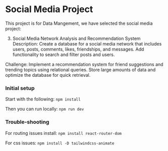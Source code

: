# Social Media Project

This project is for Data Mangement, we have selected the social media project: 

3. Social Media Network Analysis and Recommendation System
Description: Create a database for a social media network that includes users, posts, comments, likes,
friendships, and messages. Add functionality to search and filter posts and users.

Challenge: Implement a recommendation system for friend suggestions and trending topics using
relational queries. Store large amounts of data and optimize the database for quick retrieval.


### Initial setup

Start with the following:
`npm install`

Then you can run locally:
`npm run dev`

### Trouble-shooting
For routing issues install: 
`npm install react-router-dom`

For css issues:
`npm install -D tailwindcss-animate`
